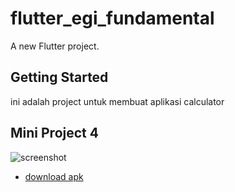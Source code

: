 # flutter_egi_fundamental

A new Flutter project.

## Getting Started

ini adalah project untuk membuat aplikasi calculator

## Mini Project 4
![screenshot](https://user-images.githubusercontent.com/113834916/231472225-0671305f-52c1-424b-accf-9c051c714809.jpeg)

- [download apk](https://github.com/EgiSR/flutter-egi-satmata-r-fundamental/tree/main/build/app/outputs/flutter-apk/app-release.apk)
